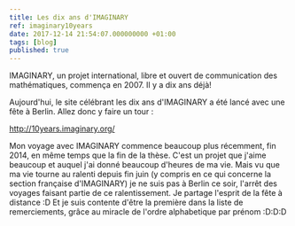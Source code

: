 ```yaml
---
title: Les dix ans d'IMAGINARY
ref: imaginary10years
date: 2017-12-14 21:54:07.000000000 +01:00
tags: [blog]
published: true
---
```


IMAGINARY, un projet international, libre et ouvert de communication des mathématiques, commença en 2007. Il y a dix ans déjà!

Aujourd'hui, le site célébrant les dix ans d'IMAGINARY a été lancé avec une fête à Berlin. Allez donc y faire un tour :

<http://10years.imaginary.org/>

Mon voyage avec IMAGINARY commence beaucoup plus récemment, fin 2014, en même temps que la fin de la thèse. C'est un projet que j'aime beaucoup et auquel j'ai donné beaucoup d'heures de ma vie. Mais vu que ma vie tourne au ralenti depuis fin juin (y compris en ce qui concerne la section française d'IMAGINARY) je ne suis pas à Berlin ce soir, l'arrêt des voyages faisant partie de ce ralentissement. Je partage l'esprit de la fête à distance :D Et je suis contente d'être la première dans la liste de remerciements, grâce au miracle de l'ordre alphabetique par prénom :D:D:D

